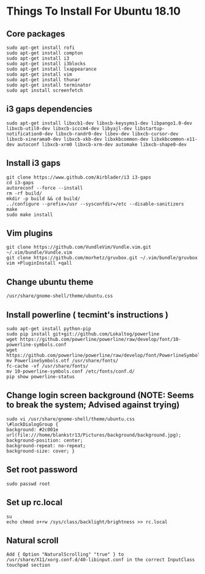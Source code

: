 # Things To Install For Ubuntu 18.10 
## Core packages
```
sudo apt-get install rofi
sudo apt-get install compton
sudo apt-get install i3
sudo apt-get install i3blocks
sudo apt-get install lxappearance
sudo apt-get install vim
sudo apt-get install thunar
sudo apt-get install terminator
sudo apt install screenfetch
```
## i3 gaps dependencies
```
sudo apt-get install libxcb1-dev libxcb-keysyms1-dev libpango1.0-dev libxcb-util0-dev libxcb-icccm4-dev libyajl-dev libstartup-notification0-dev libxcb-randr0-dev libev-dev libxcb-cursor-dev libxcb-xinerama0-dev libxcb-xkb-dev libxkbcommon-dev libxkbcommon-x11-dev autoconf libxcb-xrm0 libxcb-xrm-dev automake libxcb-shape0-dev
```
## Install i3 gaps
```
git clone https://www.github.com/Airblader/i3 i3-gaps
cd i3-gaps
autoreconf --force --install
rm -rf build/
mkdir -p build && cd build/
../configure --prefix=/usr --sysconfdir=/etc --disable-sanitizers
make 
sudo make install
```
## Vim plugins
```
git clone https://github.com/VundleVim/Vundle.vim.git ~/.vim/bundle/Vundle.vim
git clone https://github.com/morhetz/gruvbox.git ~/.vim/bundle/gruvbox
vim +PluginInstall +qall
```
## Change ubuntu theme
```
/usr/share/gnome-shell/theme/ubuntu.css
```
## Install powerline ( tecmint's instructions )
```
sudo apt-get install python-pip
sudo pip install git+git://github.com/Lokaltog/powerline
wget https://github.com/powerline/powerline/raw/develop/font/10-powerline-symbols.conf
wget https://github.com/powerline/powerline/raw/develop/font/PowerlineSymbols.otf
mv PowerlineSymbols.otf /usr/share/fonts/
fc-cache -vf /usr/share/fonts/
mv 10-powerline-symbols.conf /etc/fonts/conf.d/
pip show powerline-status
```
## Change login screen background  (NOTE: Seems to break the system; Advised against trying)
```
sudo vi /usr/share/gnome-shell/theme/ubuntu.css
\#lockDialogGroup {
background: #2c001e url(file:///home/blankstr13/Pictures/background/background.jpg);
background-position: center;
background-repeat: no-repeat;
background-size: cover; }
```
## Set root password
```
sudo passwd root
```
## Set up rc.local
```
su
echo chmod o+rw /sys/class/backlight/brightness >> rc.local
```
## Natural scroll
```
Add { Option "NaturalScrolling" "true" } to /usr/share/X11/xorg.conf.d/40-libinput.conf in the correct InputClass touchpad section
```
